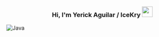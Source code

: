 <h3 align="center">
  Hi, I'm Yerick Aguilar / IceKry
  <img src="https://media3.giphy.com/media/v1.Y2lkPTc5MGI3NjExYXg1YjB5Yjk1eHh6czNzMWp1cTd1OThseXIweWFmNHQ5MTNsbmk5YSZlcD12MV9pbnRlcm5hbF9naWZfYnlfaWQmY3Q9cw/Gdmug3GlULPjO/giphy.gif" width="28">
</h3>

![Java](https://img.shields.io/badge/java-%23ED8B00.svg?style=for-the-badge&logo=openjdk&logoColor=white)
